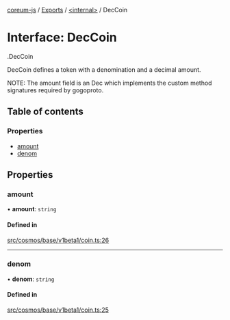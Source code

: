 [coreum-js](../README.md) / [Exports](../modules.md) / [<internal\>](../modules/internal_.md) / DecCoin

# Interface: DecCoin

[<internal>](../modules/internal_.md).DecCoin

DecCoin defines a token with a denomination and a decimal amount.

NOTE: The amount field is an Dec which implements the custom method
signatures required by gogoproto.

## Table of contents

### Properties

- [amount](internal_.DecCoin.md#amount)
- [denom](internal_.DecCoin.md#denom)

## Properties

### amount

• **amount**: `string`

#### Defined in

[src/cosmos/base/v1beta1/coin.ts:26](https://github.com/PyramydLabs/coreum-js/blob/987bc3b/src/cosmos/base/v1beta1/coin.ts#L26)

___

### denom

• **denom**: `string`

#### Defined in

[src/cosmos/base/v1beta1/coin.ts:25](https://github.com/PyramydLabs/coreum-js/blob/987bc3b/src/cosmos/base/v1beta1/coin.ts#L25)
